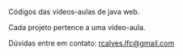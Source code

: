 Códigos das vídeos-aulas de java web.

Cada projeto pertence a uma vídeo-aula.

Dúvidas entre em contato:
rcalves.lfc@gmail.com